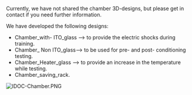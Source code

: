 

Currently, we have not shared the chamber 3D-designs, but please get in contact if you need further information.


We have developed the following designs:

- Chamber_with- ITO_glass --> to provide the electric shocks during training.
- Chamber_ Non ITO_glass--> to be used for pre- and post- conditioning  testing.
- Chamber_Heater_glass --> to provide an increase in the temperature while testing.
- Chamber_saving_rack.

![IDOC-Chamber.PNG](../assets/Images/IDOC-Chamber.PNG)